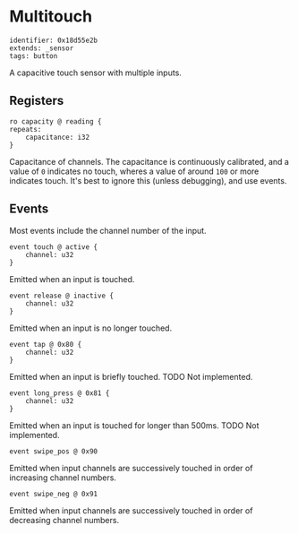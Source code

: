 # Multitouch

    identifier: 0x18d55e2b
    extends: _sensor
    tags: button

A capacitive touch sensor with multiple inputs.

## Registers

    ro capacity @ reading {
    repeats:
        capacitance: i32
    }

Capacitance of channels. The capacitance is continuously calibrated, and a value of `0` indicates
no touch, wheres a value of around `100` or more indicates touch.
It's best to ignore this (unless debugging), and use events.

## Events

Most events include the channel number of the input.

    event touch @ active {
        channel: u32
    }

Emitted when an input is touched.

    event release @ inactive {
        channel: u32
    }

Emitted when an input is no longer touched.

    event tap @ 0x80 {
        channel: u32
    }

Emitted when an input is briefly touched. TODO Not implemented.

    event long_press @ 0x81 {
        channel: u32
    }

Emitted when an input is touched for longer than 500ms. TODO Not implemented.

    event swipe_pos @ 0x90

Emitted when input channels are successively touched in order of increasing channel numbers.

    event swipe_neg @ 0x91

Emitted when input channels are successively touched in order of decreasing channel numbers.
